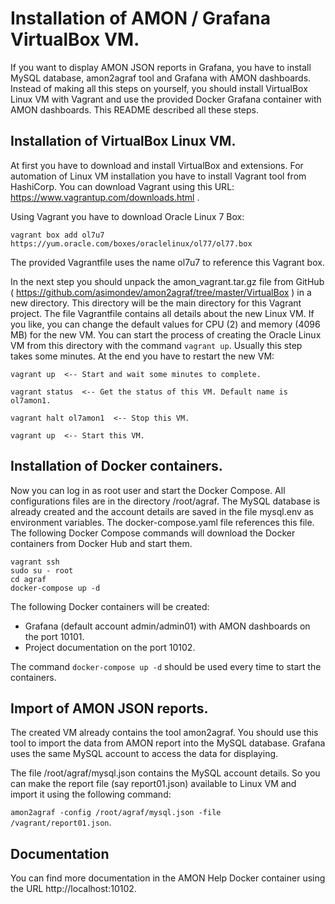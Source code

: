 # Installation of AMON / Grafana VirtualBox VM. #

If you want to display AMON JSON reports in Grafana, you have to 
install MySQL database, amon2agraf tool and Grafana with AMON 
dashboards. Instead of making all this steps on yourself, you should 
install VirtualBox Linux VM with Vagrant and use the provided Docker Grafana container with AMON dashboards. This README described all 
these steps.

## Installation of VirtualBox Linux VM. ##

At first you have to download and install VirtualBox and extensions. For 
automation of Linux VM installation you have to install Vagrant tool 
from HashiCorp. You can download Vagrant using this URL: https://www.vagrantup.com/downloads.html .

Using Vagrant you have to download Oracle Linux 7 Box:  

`vagrant box add ol7u7 https://yum.oracle.com/boxes/oraclelinux/ol77/ol77.box`

The provided Vagrantfile uses the name ol7u7 to reference this Vagrant box.

In the next step you should unpack the amon_vagrant.tar.gz file 
from GitHub ( https://github.com/asimondev/amon2agraf/tree/master/VirtualBox ) in a new directory. This directory will be the main directory for this Vagrant project. The file Vagrantfile contains all
details about the new Linux VM. If you like, you can change the default values for CPU (2) and memory (4096 MB) for the new VM. You can start the process of creating the Oracle Linux VM from this directory with the command `vagrant up`. Usually this step takes some minutes. At the end you have to restart the new VM:
```
vagrant up  <-- Start and wait some minutes to complete.

vagrant status  <-- Get the status of this VM. Default name is ol7amon1.

vagrant halt ol7amon1  <-- Stop this VM.

vagrant up  <-- Start this VM.
```

## Installation of Docker containers. ##

Now you can log in as root user and start the Docker Compose. All 
configurations files are in the directory /root/agraf. The MySQL 
database is already created and the account details are saved in the 
file mysql.env as environment variables. The docker-compose.yaml file 
references this file. The following Docker Compose commands will download the Docker containers from Docker Hub and start them.

```
vagrant ssh
sudo su - root
cd agraf
docker-compose up -d
```

The following Docker containers will be created:

- Grafana (default account admin/admin01) with AMON dashboards on 
the port 10101.
- Project documentation on the port 10102.

The command `docker-compose up -d` should be used every time to start
the containers.

## Import of AMON JSON reports. ##

The created VM already contains the tool amon2agraf. You should use 
this tool to import the data from AMON report into the MySQL database. 
Grafana uses the same MySQL account to access the data for displaying.

The file /root/agraf/mysql.json contains the MySQL account details. So 
you can make the report file (say report01.json) available to Linux VM 
and import it using the following command:  
  
`amon2agraf -config /root/agraf/mysql.json -file /vagrant/report01.json`.

## Documentation ##

You can find more documentation in the AMON Help Docker container 
using the URL http://localhost:10102.